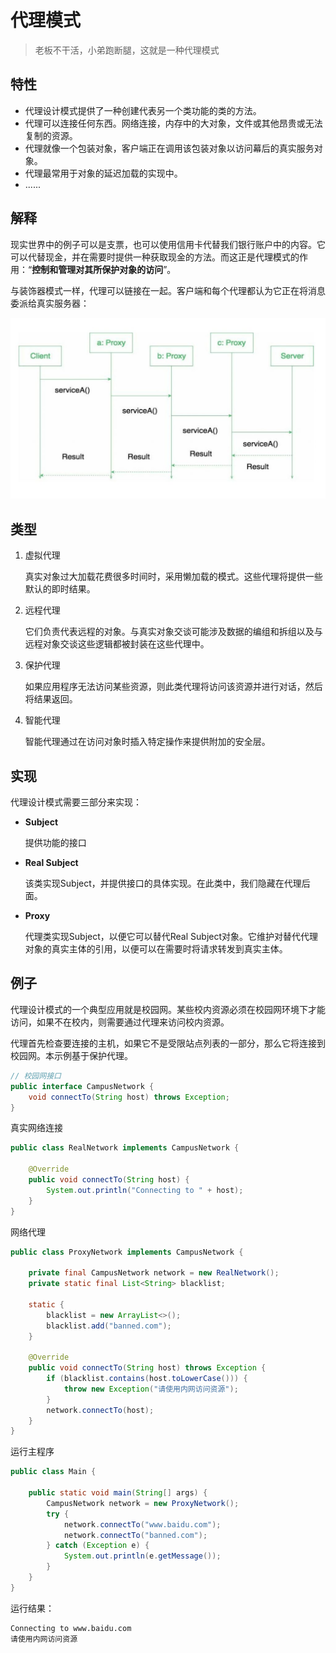 # 代理模式
> 老板不干活，小弟跑断腿，这就是一种代理模式

## 特性

- 代理设计模式提供了一种创建代表另一个类功能的类的方法。
- 代理可以连接任何东西。网络连接，内存中的大对象，文件或其他昂贵或无法复制的资源。
- 代理就像一个包装对象，客户端正在调用该包装对象以访问幕后的真实服务对象。
- 代理最常用于对象的延迟加载的实现中。
- ......

## 解释
现实世界中的例子可以是支票，也可以使用信用卡代替我们银行账户中的内容。它可以代替现金，并在需要时提供一种获取现金的方法。而这正是代理模式的作用：“**控制和管理对其所保护对象的访问**”。

与装饰器模式一样，代理可以链接在一起。客户端和每个代理都认为它正在将消息委派给真实服务器：

![](./img/proxy.jpg)

## 类型
1. 虚拟代理
   
    真实对象过大加载花费很多时间时，采用懒加载的模式。这些代理将提供一些默认的即时结果。
2. 远程代理

   它们负责代表远程的对象。与真实对象交谈可能涉及数据的编组和拆组以及与远程对象交谈这些逻辑都被封装在这些代理中。
3. 保护代理

   如果应用程序无法访问某些资源，则此类代理将访问该资源并进行对话，然后将结果返回。
4. 智能代理

   智能代理通过在访问对象时插入特定操作来提供附加的安全层。

## 实现
代理设计模式需要三部分来实现：
 
 - **Subject**
   
    提供功能的接口

- **Real Subject**

  该类实现Subject，并提供接口的具体实现。在此类中，我们隐藏在代理后面。

- **Proxy**

  代理类实现Subject，以便它可以替代Real Subject对象。它维护对替代代理对象的真实主体的引用，以便可以在需要时将请求转发到真实主体。

## 例子
代理设计模式的一个典型应用就是校园网。某些校内资源必须在校园网环境下才能访问，如果不在校内，则需要通过代理来访问校内资源。

代理首先检查要连接的主机，如果它不是受限站点列表的一部分，那么它将连接到校园网。本示例基于保护代理。

```java
// 校园网接口
public interface CampusNetwork {
    void connectTo(String host) throws Exception;
}
```
真实网络连接
```java
public class RealNetwork implements CampusNetwork {

    @Override
    public void connectTo(String host) {
        System.out.println("Connecting to " + host);
    }
}
```
网络代理
```java
public class ProxyNetwork implements CampusNetwork {

    private final CampusNetwork network = new RealNetwork();
    private static final List<String> blacklist;

    static {
        blacklist = new ArrayList<>();
        blacklist.add("banned.com");
    }

    @Override
    public void connectTo(String host) throws Exception {
        if (blacklist.contains(host.toLowerCase())) {
            throw new Exception("请使用内网访问资源");
        }
        network.connectTo(host);
    }
}
```
运行主程序
```java
public class Main {

    public static void main(String[] args) {
        CampusNetwork network = new ProxyNetwork();
        try {
            network.connectTo("www.baidu.com");
            network.connectTo("banned.com");
        } catch (Exception e) {
            System.out.println(e.getMessage());
        }
    }
}
```
运行结果：
```shell
Connecting to www.baidu.com
请使用内网访问资源
```